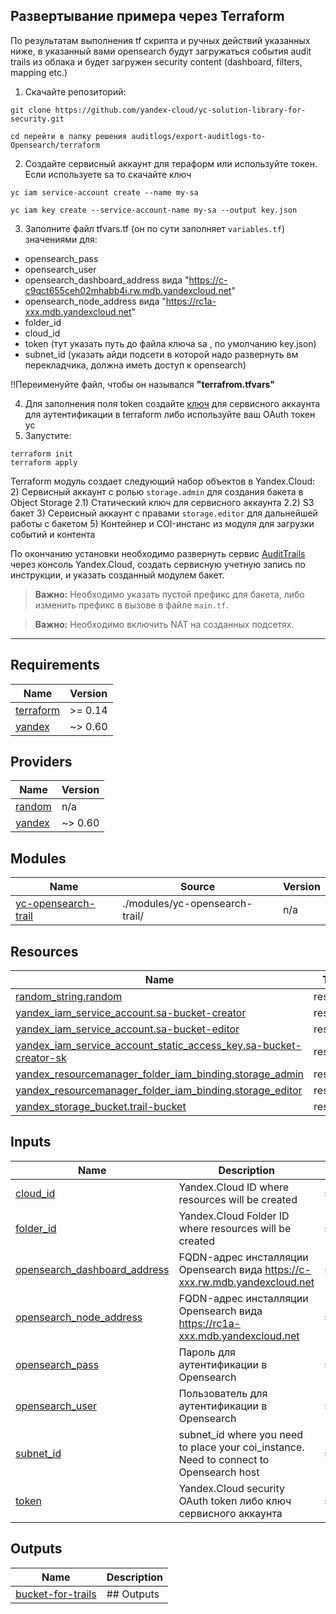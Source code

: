 ## Развертывание примера через Terraform

По результатам выполнения tf скрипта и ручных действий указанных ниже, в указанный вами opensearch будут загружаться события audit trails из облака и будет загружен security content (dashboard, filters, mapping etc.)

1) Скачайте репозиторий:
```
git clone https://github.com/yandex-cloud/yc-solution-library-for-security.git

cd перейти в папку решения auditlogs/export-auditlogs-to-Opensearch/terraform
```

2) Создайте сервисный аккаунт для тераформ или используйте токен. Если используете sa то скачайте ключ 

```
yc iam service-account create --name my-sa

yc iam key create --service-account-name my-sa --output key.json
```

3) Заполните файл tfvars.tf (он по сути заполняет `variables.tf`) значениями для: 
- opensearch_pass
- opensearch_user
- opensearch_dashboard_address вида "https://c-c9qct655ceh02mhabb4i.rw.mdb.yandexcloud.net"
- opensearch_node_address вида "https://rc1a-xxx.mdb.yandexcloud.net"
- folder_id
- cloud_id
- token (тут указать путь до файла ключа sa , по умолчанию key.json)
- subnet_id (указать айди подсети в которой надо развернуть вм перекладчика, должна иметь доступ к opensearch)

!!Переименуйте файл, чтобы он назывался **"terrafrom.tfvars"**

4) Для заполнения поля token создайте [ключ](https://cloud.yandex.ru/docs/iam/operations/authorized-key/create) для сервисного аккаунта для аутентификации в terraform либо используйте ваш OAuth токен yc
5) Запустите:

```
terraform init
terraform apply
```

Terraform модуль создает следующий набор объектов в Yandex.Cloud:
2) Сервисный аккаунт с ролью `storage.admin` для создания бакета в Object Storage
2.1) Статический ключ для сервисного аккаунта
2.2) S3 бакет
3) Сервисный аккаунт с правами `storage.editor` для дальнейшей работы с бакетом
5) Контейнер и COI-инстанс из модуля для загрузки событий и контента

По окончанию установки необходимо развернуть сервис [AuditTrails](https://cloud.yandex.ru/docs/audit-trails/quickstart) через консоль Yandex.Cloud, создать сервисную учетную запись по инструкции, и указать созданный модулем бакет. 

> **Важно:** Необходимо указать пустой префикс для бакета, либо изменить префикс в вызове в файле `main.tf`.

> **Важно:** Необходимо включить NAT на созданных подсетях.

---

<!-- BEGIN_TF_DOCS -->
## Requirements

| Name | Version |
|------|---------|
| <a name="requirement_terraform"></a> [terraform](#requirement\_terraform) | >= 0.14 |
| <a name="requirement_yandex"></a> [yandex](#requirement\_yandex) | ~> 0.60 |

## Providers

| Name | Version |
|------|---------|
| <a name="provider_random"></a> [random](#provider\_random) | n/a |
| <a name="provider_yandex"></a> [yandex](#provider\_yandex) | ~> 0.60 |

## Modules

| Name | Source | Version |
|------|--------|---------|
| <a name="module_yc-opensearch-trail"></a> [yc-opensearch-trail](#module\_yc-opensearch-trail) | ./modules/yc-opensearch-trail/ | n/a |

## Resources

| Name | Type |
|------|------|
| [random_string.random](https://registry.terraform.io/providers/hashicorp/random/latest/docs/resources/string) | resource |
| [yandex_iam_service_account.sa-bucket-creator](https://registry.terraform.io/providers/yandex-cloud/yandex/latest/docs/resources/iam_service_account) | resource |
| [yandex_iam_service_account.sa-bucket-editor](https://registry.terraform.io/providers/yandex-cloud/yandex/latest/docs/resources/iam_service_account) | resource |
| [yandex_iam_service_account_static_access_key.sa-bucket-creator-sk](https://registry.terraform.io/providers/yandex-cloud/yandex/latest/docs/resources/iam_service_account_static_access_key) | resource |
| [yandex_resourcemanager_folder_iam_binding.storage_admin](https://registry.terraform.io/providers/yandex-cloud/yandex/latest/docs/resources/resourcemanager_folder_iam_binding) | resource |
| [yandex_resourcemanager_folder_iam_binding.storage_editor](https://registry.terraform.io/providers/yandex-cloud/yandex/latest/docs/resources/resourcemanager_folder_iam_binding) | resource |
| [yandex_storage_bucket.trail-bucket](https://registry.terraform.io/providers/yandex-cloud/yandex/latest/docs/resources/storage_bucket) | resource |

## Inputs

| Name | Description | Type | Default | Required |
|------|-------------|------|---------|:--------:|
| <a name="input_cloud_id"></a> [cloud\_id](#input\_cloud\_id) | Yandex.Cloud ID where resources will be created | `string` | `"xxxxxx"` | no |
| <a name="input_folder_id"></a> [folder\_id](#input\_folder\_id) | Yandex.Cloud Folder ID where resources will be created | `string` | `"xxxxxx"` | no |
| <a name="input_opensearch_dashboard_address"></a> [opensearch\_dashboard\_address](#input\_opensearch\_dashboard\_address) | FQDN-адрес инсталляции Opensearch вида https://c-xxx.rw.mdb.yandexcloud.net | `string` | `""` | no |
| <a name="input_opensearch_node_address"></a> [opensearch\_node\_address](#input\_opensearch\_node\_address) | FQDN-адрес инсталляции Opensearch вида https://rc1a-xxx.mdb.yandexcloud.net | `string` | `""` | no |
| <a name="input_opensearch_pass"></a> [opensearch\_pass](#input\_opensearch\_pass) | Пароль для аутентификации в Opensearch | `string` | `""` | no |
| <a name="input_opensearch_user"></a> [opensearch\_user](#input\_opensearch\_user) | Пользователь для аутентификации в Opensearch | `string` | `""` | no |
| <a name="input_subnet_id"></a> [subnet\_id](#input\_subnet\_id) | subnet\_id where you need to place your coi\_instance. Need to connect to Opensearch host | `string` | `""` | no |
| <a name="input_token"></a> [token](#input\_token) | Yandex.Cloud security OAuth token либо ключ сервисного аккаунта | `string` | `"key.json"` | no |

## Outputs

| Name | Description |
|------|-------------|
| <a name="output_bucket-for-trails"></a> [bucket-for-trails](#output\_bucket-for-trails) | ## Outputs |
<!-- END_TF_DOCS -->
